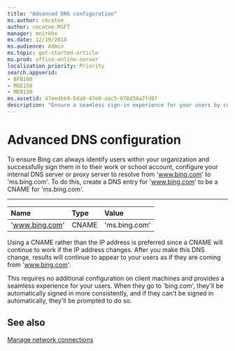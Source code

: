 ```yaml
---
title: "Advanced DNS configuration"
ms.author: cmcatee
author: cmcatee-MSFT
manager: mnirkhe
ms.date: 12/19/2018
ms.audience: Admin
ms.topic: get-started-article
ms.prod: office-online-server
localization_priority: Priority
search.appverid:
- BFB160
- MOE150
- MED150
ms.assetid: 47eedbb9-6da9-47e0-aac5-078d34a7fd8f
description: "Ensure a seamless sign-in experience for your users by configuring your DNS server using a CNAME"
---
```


# Advanced DNS configuration

To ensure Bing can always identify users within your organization and successfully sign them in to their work or school account, configure your internal DNS server or proxy server to resolve from 'www.bing.com' to 'ms.bing.com'. To do this, create a DNS entry for 'www.bing.com' to be a CNAME for 'ms.bing.com'.
  
****

|**Name**|**Type**|**Value**|
|:-----|:-----|:-----|
|'www.bing.com'  <br/> |CNAME  <br/> |'ms.bing.com'  <br/> |
   
Using a CNAME rather than the IP address is preferred since a CNAME will continue to work if the IP address changes. After you make this DNS change, results will continue to appear to your users as if they are coming from 'www.bing.com'. 
  
This requires no additional configuration on client machines and provides a seamless experience for your users. When they go to 'bing.com', they'll be automatically signed in more consistently, and if they can't be signed in automatically, they'll be prompted to do so.
  
## See also

[Manage network connections](manage-network-connections.md)